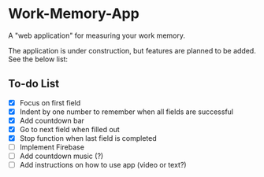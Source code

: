 # Work-Memory-App
A "web application" for measuring your work memory.

The application is under construction, but features are planned to be added. See the below list:

## To-do List
- [x] Focus on first field
- [x] Indent by one number to remember when all fields are successful
- [x] Add countdown bar
- [x] Go to next field when filled out
- [x] Stop function when last field is completed
- [ ] Implement Firebase
- [ ] Add countdown music (?)
- [ ] Add instructions on how to use app (video or text?)